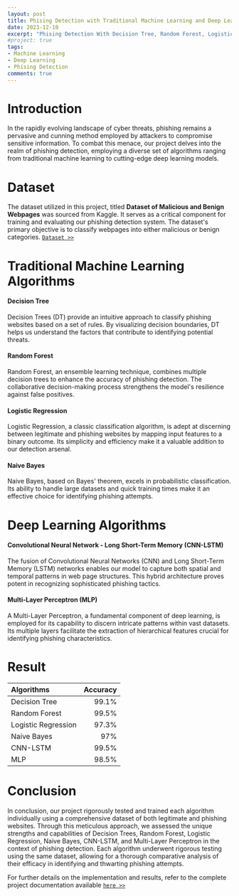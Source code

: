 ```yaml
---
layout: post
title: Phising Detection with Traditional Machine Learning and Deep Learning Algorithms
date: 2023-12-10
excerpt: "Phising Detection With Decision Tree, Random Forest, Logistic Regression, Naive Bayes, CNN-LSTM, and Multi-Layer Perceptron."
#project: true
tags:
- Machine Learning
- Deep Learning
- Phising Detection
comments: true
---
```



# Introduction

In the rapidly evolving landscape of cyber threats, phishing remains a pervasive and cunning method employed by attackers to compromise sensitive information. To combat this menace, our project delves into the realm of phishing detection, employing a diverse set of algorithms ranging from traditional machine learning to cutting-edge deep learning models.


# Dataset

The dataset utilized in this project, titled **Dataset of Malicious and Benign Webpages** was sourced from Kaggle. It serves as a critical component for training and evaluating our phishing detection system. The dataset's primary objective is to classify webpages into either malicious or benign categories.
[`Dataset >>`](https://www.kaggle.com/datasets/aksingh2411/dataset-of-malicious-and-benign-webpages)


# Traditional Machine Learning Algorithms
#### Decision Tree
Decision Trees (DT) provide an intuitive approach to classify phishing websites based on a set of rules. By visualizing decision boundaries, DT helps us understand the factors that contribute to identifying potential threats.

#### Random Forest
Random Forest, an ensemble learning technique, combines multiple decision trees to enhance the accuracy of phishing detection. The collaborative decision-making process strengthens the model's resilience against false positives.

#### Logistic Regression
Logistic Regression, a classic classification algorithm, is adept at discerning between legitimate and phishing websites by mapping input features to a binary outcome. Its simplicity and efficiency make it a valuable addition to our detection arsenal.

#### Naive Bayes
Naive Bayes, based on Bayes' theorem, excels in probabilistic classification. Its ability to handle large datasets and quick training times make it an effective choice for identifying phishing attempts.

# Deep Learning Algorithms
#### Convolutional Neural Network - Long Short-Term Memory (CNN-LSTM)
The fusion of Convolutional Neural Networks (CNN) and Long Short-Term Memory (LSTM) networks enables our model to capture both spatial and temporal patterns in web page structures. This hybrid architecture proves potent in recognizing sophisticated phishing tactics.

#### Multi-Layer Perceptron (MLP)
A Multi-Layer Perceptron, a fundamental component of deep learning, is employed for its capability to discern intricate patterns within vast datasets. Its multiple layers facilitate the extraction of hierarchical features crucial for identifying phishing characteristics.


# Result

|      Algorithms   | Accuracy |
|:------------------|---------:|
|    Decision Tree  |   99.1%  |
|    Random Forest  |   99.5%  |
|Logistic Regression|   97.3%  |
|     Naive Bayes   |   97%    |
|      CNN-LSTM     |   99.5%  |
|         MLP       |   98.5%  |


# Conclusion

In conclusion, our project rigorously tested and trained each algorithm individually using a comprehensive dataset of both legitimate and phishing websites. Through this meticulous approach, we assessed the unique strengths and capabilities of Decision Trees, Random Forest, Logistic Regression, Naive Bayes, CNN-LSTM, and Multi-Layer Perceptron in the context of phishing detection. Each algorithm underwent rigorous testing using the same dataset, allowing for a thorough comparative analysis of their efficacy in identifying and thwarting phishing attempts.


For further details on the implementation and results, refer to the complete project documentation available [`here >>`](https://www.kaggle.com/code/malindaratnaduhita/phishing-detection-with-dt-rf-cnn-lstm)